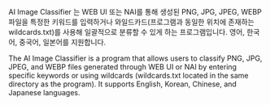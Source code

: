 AI Image Classifier 는 WEB UI  또는 NAI를 통해 생성된 PNG, JPG, JPEG, WEBP 파일을 특정한 키워드를 입력하거나 와일드카드(프로그램과 동일한 위치에 존재하는 wildcards.txt)를 사용해 일괄적으로 분류할 수 있게 하는 프로그램입니다. 영어, 한국어, 중국어, 일본어를 지원합니다. 


The AI Image Classifier is a program that allows users to classify PNG, JPG, JPEG, and WEBP files generated through WEB UI or NAI by entering specific keywords or using wildcards (wildcards.txt located in the same directory as the program). It supports English, Korean, Chinese, and Japanese languages.


